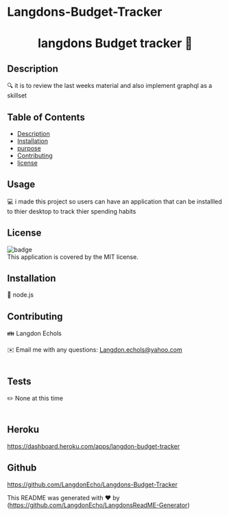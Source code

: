 # Langdons-Budget-Tracker
<h1 align="center">langdons Budget tracker 👋</h1>

## Description
🔍 it is to review the last weeks material and also implement graphql as a skillset 

## Table of Contents
- [Description](#description)
- [Installation](#installation)
- [purpose](#purpose)
- [Contributing](#contributing)
- [license](#license)

## Usage
💻 i made this project so users can have an application that can be installled to thier desktop to track thier spending habits

## License
![badge](https://img.shields.io/badge/license-MIT-brightgreen)
<br />
This application is covered by the MIT license. 

## Installation
💾 node.js  

## Contributing
👪 Langdon Echols

✉️ Email me with any questions: Langdon.echols@yahoo.com<br /><br />

## Tests
✏️ None at this time<br />
<br />

## Heroku
https://dashboard.heroku.com/apps/langdon-budget-tracker

## Github
https://github.com/LangdonEcho/Langdons-Budget-Tracker

This README was generated with ❤️ by (https://github.com/LangdonEcho/LangdonsReadME-Generator)